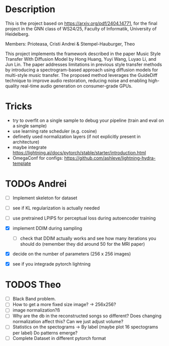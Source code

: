 # Description

This is the project based on <https://arxiv.org/pdf/2404.14771>, for the final project in the GNN class of WS24/25, Faculty of Informatik, University of Heidelberg.

Members: Prioteasa, Cristi Andrei & Stempel-Hauburger, Theo

This project implements the framework described in the paper Music Style Transfer With Diffusion Model by Hong Huang, Yuyi Wang, Luyao Li, and Jun Lin. The paper addresses limitations in previous style transfer methods by introducing a spectrogram-based approach using diffusion models for multi-style music transfer. The proposed method leverages the GuideDiff technique to improve audio restoration, reducing noise and enabling high-quality real-time audio generation on consumer-grade GPUs.

# Tricks

- try to overfit on a single sample to debug your pipeline (train and eval on a single sample)
- use learning rate scheduler (e.g. cosine)
- definetly used normalization layers (if not explicitly present in architecture)
- maybe integrate <https://lightning.ai/docs/pytorch/stable/starter/introduction.html>
- OmegaConf for configs: <https://github.com/ashleve/lightning-hydra-template>

# TODOs Andrei
- [ ] Implement skeleton for dataset
- [ ] see if KL regularization is actually needed 
- [ ] use pretrained LPIPS for perceptual loss during autoencoder training
- [x] implement DDIM during sampling
  - [ ] check that DDIM actually works and see how many iterations you should do (remember they did around 50 for the MRI paper)

- [x] decide on the number of parameters (256 x 256 images)
- [x] see if you integrade pytorch lightning


# TODOS Theo

- [ ] Black Band problem.
- [ ] How to get a more fixed size image? -> 256x256?
- [ ] image normalization?ß
- [ ] Why are the db in the reconstructed songs so different? Does changing normalization affect this? Can we just adjust volume?
- [ ] Statistics on the spectograms -> By label (maybe plot 16 spectograms per label) Do patterns emerge?
- [ ] Complete Dataset in different pytorch format
